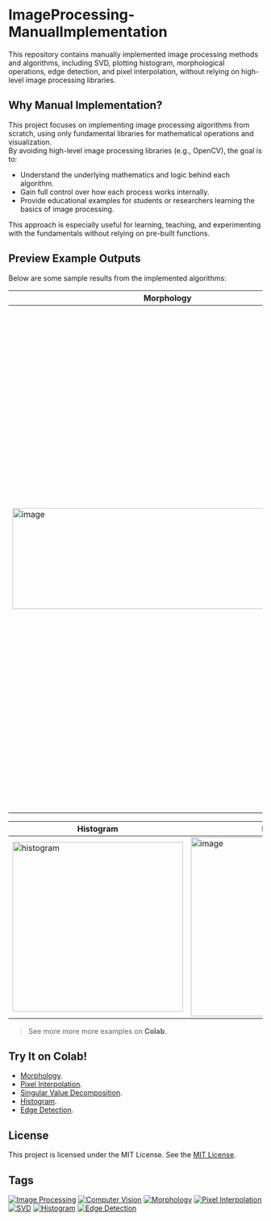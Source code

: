 # ImageProcessing-ManualImplementation
This repository contains manually implemented image processing methods and algorithms, including SVD, plotting histogram, morphological operations, edge detection, and pixel interpolation, without relying on high-level image processing libraries.

## Why Manual Implementation?
This project focuses on implementing image processing algorithms from scratch, using only fundamental libraries for mathematical operations and visualization.  
By avoiding high-level image processing libraries (e.g., OpenCV), the goal is to:
- Understand the underlying mathematics and logic behind each algorithm.
- Gain full control over how each process works internally.
- Provide educational examples for students or researchers learning the basics of image processing.

This approach is especially useful for learning, teaching, and experimenting with the fundamentals without relying on pre-built functions.

## Preview Example Outputs
Below are some sample results from the implemented algorithms:

| Morphology | Pixel Interpolation | SVD |
|------------|---------------------|-----|
|<img width="615" height="200" alt="image" src="https://github.com/user-attachments/assets/40ce0cf1-3de0-479a-b100-9cb471f862a1" /> | <img width="380" height="278" alt="image" src="https://github.com/user-attachments/assets/e19aec3f-1f67-4f3a-95d1-3a5ddb1f9083" /> | <img width="338" height="1000" alt="svd" src="https://github.com/user-attachments/assets/db1a781e-8a58-46c4-a751-c796b0de7558" /> |

| Histogram | Edge Detection |
|-----------|----------------|
| <img width="338" height="337" alt="histogram" src="https://github.com/user-attachments/assets/695dd956-4c00-4c5e-8e1f-f61379c273cc" /> | <img width="400" height="355" alt="image" src="https://github.com/user-attachments/assets/85356a03-05ba-4e5b-b88d-d3e5b8779a75" /> |

> See more more more examples on **Colab**.

## Try It on Colab!
- [Morphology](https://colab.research.google.com/drive/10_v6KjFyfOD7UMpvOVzlDir_hCOte0kK?usp=sharing).
- [Pixel Interpolation](https://colab.research.google.com/drive/10ro0UHQDpqk-KNgFUhB69G2wKQkT4UsT?usp=sharing).
- [Singular Value Decomposition](https://colab.research.google.com/drive/1cBaTeoWM0VPOj4guwNdo4gnj0joumJIQ?usp=sharing).
- [Histogram](https://colab.research.google.com/drive/1jHQGn9GWhgw_8HkDhaTglBBKuzL9gz9V?usp=sharing).
- [Edge Detection](https://colab.research.google.com/drive/1qOao4CM-D71yZ9vgkesdl2MadF66jd7A?usp=sharing).

## License
This project is licensed under the MIT License. See the [MIT License](https://choosealicense.com/licenses/mit/).

## Tags
[![Image Processing](https://img.shields.io/badge/Image_Processing-FF9800?style=flat)](https://github.com/search?q=Image+Processing) [![Computer Vision](https://img.shields.io/badge/Computer_Vision-4CAF50?style=flat)](https://github.com/search?q=Computer+Vision) [![Morphology](https://img.shields.io/badge/Morphology-3F51B5?style=flat)](https://github.com/search?q=Morphology) [![Pixel Interpolation](https://img.shields.io/badge/Pixel_Interpolation-009688?style=flat)](https://github.com/search?q=Pixel+Interpolation) [![SVD](https://img.shields.io/badge/SVD-9C27B0?style=flat)](https://github.com/search?q=SVD) [![Histogram](https://img.shields.io/badge/Histogram-795548?style=flat)](https://github.com/search?q=Histogram) [![Edge Detection](https://img.shields.io/badge/Edge_Detection-00BCD4?style=flat)](https://github.com/search?q=Edge+Detection) 

